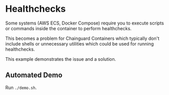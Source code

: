# Healthchecks

Some systems (AWS ECS, Docker Compose) require you to execute scripts or
commands inside the container to perform healthchecks.

This becomes a problem for Chainguard Containers which typically don't include
shells or unnecessary utilities which could be used for running healthchecks.

This example demonstrates the issue and a solution.

## Automated Demo

Run `./demo.sh`.
